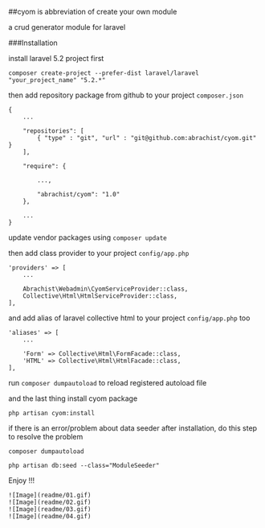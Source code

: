 ##cyom is abbreviation of create your own module

a crud generator module for laravel

###Installation

install laravel 5.2 project first

```
composer create-project --prefer-dist laravel/laravel "your_project_name" "5.2.*"
```

then add repository package from github to your project `composer.json`

```
{
    ...

    "repositories": [
        { "type" : "git", "url" : "git@github.com:abrachist/cyom.git" }
    ],

    "require": {

        ...,

        "abrachist/cyom": "1.0"
    },

    ...
}
```

update vendor packages using `composer update`

then add class provider to your project `config/app.php`

```
'providers' => [
    ...

    Abrachist\Webadmin\CyomServiceProvider::class,
    Collective\Html\HtmlServiceProvider::class,
],
```

and add alias of laravel collective html to your project `config/app.php` too

```
'aliases' => [
    ...

    'Form' => Collective\Html\FormFacade::class,
    'HTML' => Collective\Html\HtmlFacade::class,
],
```

run `composer dumpautoload` to reload registered autoload file

and the last thing install cyom package

```
php artisan cyom:install
```

if there is an error/problem about data seeder after installation, do this step to resolve the problem

```
composer dumpautoload

php artisan db:seed --class="ModuleSeeder"
```

Enjoy !!!

```
![Image](readme/01.gif)
![Image](readme/02.gif)
![Image](readme/03.gif)
![Image](readme/04.gif)
```




